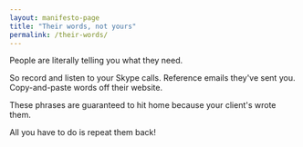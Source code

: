 ```yaml
---
layout: manifesto-page
title: "Their words, not yours"
permalink: /their-words/
---
```


People are literally telling you what they need. 

So record and listen to your Skype calls. Reference emails they've sent you. Copy-and-paste words off their website. 

These phrases are guaranteed to hit home because your client's wrote them. 

All you have to do is repeat them back!
